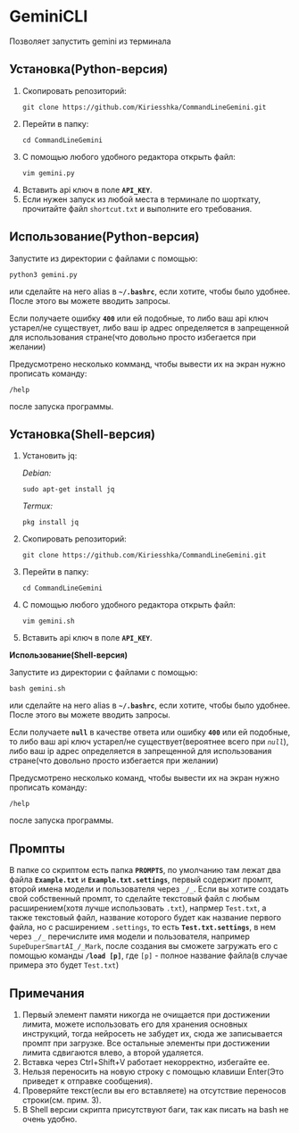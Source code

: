 # GeminiCLI
Позволяет запустить gemini из терминала

## Установка(Python-версия)
  1. Скопировать репозиторий:
     ```
     git clone https://github.com/Kiriesshka/CommandLineGemini.git
     ```
  2. Перейти в папку:
     ```
     cd CommandLineGemini
     ```
  3. С помощью любого удобного редактора открыть файл:
     ```
     vim gemini.py
     ```
  4. Вставить api ключ в поле **`API_KEY`**.
  5. Если нужен запуск из любой места в терминале по шорткату, прочитайте файл `shortcut.txt` и выполните его требования.

## Использование(Python-версия)
  Запустите из директории с файлами с помощью:
  ```
  python3 gemini.py
  ```
  или сделайте на него alias в **`~/.bashrc`**, если хотите, чтобы было удобнее.
  После этого вы можете вводить запросы.

  Если получаете ошибку **`400`** или ей подобные, то либо ваш api ключ устарел/не существует, либо ваш ip адрес определяется в запрещенной для использования стране(что довольно просто избегается при желании)
  
  Предусмотрено несколько комманд, чтобы вывести их на экран нужно прописать команду:
  ```
  /help
  ```
  после запуска программы.
## Установка(Shell-версия)
 1. Установить jq:
    
    *Debian:*
    ```
    sudo apt-get install jq
    ```
    *Termux:*
    ```
    pkg install jq
    ```
  3. Скопировать репозиторий:
     ```
     git clone https://github.com/Kiriesshka/CommandLineGemini.git
     ```
  4. Перейти в папку:
     ```
     cd CommandLineGemini
     ```
  5. С помощью любого удобного редактора открыть файл:
     ```
     vim gemini.sh
     ```
  7. Вставить api ключ в поле **`API_KEY`**.

**Использование(Shell-версия)**

  Запустите из директории с файлами с помощью:
  ```
  bash gemini.sh
  ```
  или сделайте на него alias в **`~/.bashrc`**, если хотите, чтобы было удобнее.
  После этого вы можете вводить запросы.

  Если получаете **`null`** в качестве ответа или ошибку **`400`** или ей подобные, то либо ваш api ключ устарел/не существует(вероятнее всего при *`null`*), либо ваш ip адрес определяется в запрещенной для использования стране(что довольно просто избегается при желании)
  
  Предусмотрено несколько команд, чтобы вывести их на экран нужно прописать команду:
  ```
  /help
  ```
  после запуска программы.
## Промпты
  В папке со скриптом есть папка **`PROMPTS`**, по умолчанию там лежат два файла **`Example.txt`** и **`Example.txt.settings`**,
  первый содержит промпт, второй имена модели и пользователя через `_/_`. Если вы хотите создать свой собственный промпт, то сделайте текстовый файл с любым расширением(хотя лучше использовать `.txt`), напрмер `Test.txt`, а также текстовый файл, название которого будет как название первого файла, но с расширением `.settings`, то есть **`Test.txt.settings`**, в нем через `_/_` перечислите имя модели и пользователя, например `SupeDuperSmartAI_/_Mark`, после создания вы сможете загружать его с помощью команды **`/load [p]`**, где `[p]` - полное название файла(в случае примера это будет `Test.txt`)
## Примечания
  1. Первый элемент памяти никогда не очищается при достижении лимита, можете использовать его для хранения основных инструкций, тогда нейросеть не забудет их, сюда же записывается промпт при загрузке. Все остальные элементы при достижении лимита сдвигаются влево, а второй удаляется. 
  2. Вставка через Ctrl+Shift+V работает некорректно, избегайте ее.
  3. Нельзя переносить на новую строку с помощью клавиши Enter(Это приведет к отправке сообщения).
  4. Проверяйте текст(если вы его вставляете) на отсутствие переносов строки(см. прим. 3).
  5. В Shell версии скрипта присутствуют баги, так как писать на bash не очень удобно.
